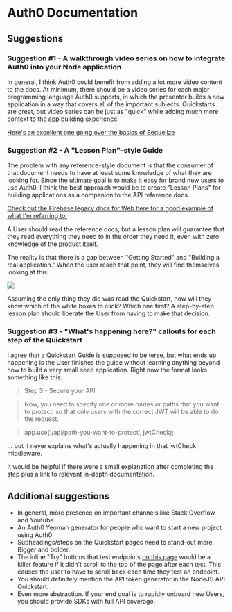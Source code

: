 # Auth0 Documentation

## Suggestions

### Suggestion #1 - A walkthrough video series on how to integrate Auth0 into your Node application

In general, I think Auth0 could benefit from adding a lot more video content to the docs. At minimum, there should be a video series for each major programming language Auth0 supports, in which the presenter builds a new application in a way that covers all of the important subjects. Quickstarts are great, but video series can be just as "quick" while adding much more context to the app building experience.

[Here's an excellent one going over the basics of Sequelize](https://www.youtube.com/watch?v=qsDvJrGMSUY&list=PL5ze0DjYv5DYBDfl0vF_VRxEu8JdTIHlR)

### Suggestion #2 - A "Lesson Plan"-style Guide

The problem with any reference-style document is that the consumer of that document needs to have at least some knowledge of what they are looking for. Since the ultimate goal is to make it easy for brand new users to use Auth0, I think the best approach would be to create "Lesson Plans" for building applications as a companion to the API reference docs.

[Check out the Firebase legacy docs for Web here for a good example of what I'm referring to.](https://www.firebase.com/docs/web/guide/)

A User should read the reference docs, but a lesson plan will guarantee that they read everything they need to in the order they need it, even with zero knowledge of the product itself.

The reality is that there is a gap between "Getting Started" and "Building a real application." When the user reach that point, they will find themselves looking at this:

![](http://i.imgur.com/PZTpNXE.png)

Assuming the only thing they did was read the Quickstart, how will they know which of the white boxes to click? Which one first? A step-by-step lesson plan should liberate the User from having to make that decision.

### Suggestion #3 - "What's happening here?" callouts for each step of the Quickstart

I agree that a Quickstart Guide is supposed to be terse, but what ends up happening is the User finishes the guide without learning anything beyond how to build a very small seed application. Right now the format looks something like this:

> Step 3 - Secure your API

> Now, you need to specify one or more routes or paths that you want to protect, so that only users with the correct JWT will be able to do the request.

> app.use('/api/path-you-want-to-protect', jwtCheck);

... but it never explains what's actually happening in that jwtCheck middleware.

It would be helpful if there were a small explanation after completing the step plus a link to relevant in-depth documentation.

## Additional suggestions

* In general, more presence on important channels like Stack Overflow and Youtube.
* An Auth0 Yeoman generator for people who want to start a new project using Auth0
* Subheadings/steps on the Quickstart pages need to stand-out more. Bigger and bolder.
* The inline "Try" buttons that test endpoints [on this page](https://auth0.com/docs/api/management/v2) would be a killer feature if it didn't scroll to the top of the page after each test. This causes the user to have to scroll back each time they test an endpoint.
* You should definitely mention the API token generator in the NodeJS API Quickstart.
* Even more abstraction. If your end goal is to rapidly onboard new Users, you should provide SDKs with full API coverage.
